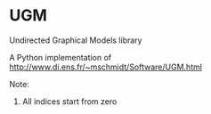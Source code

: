 UGM
===

Undirected Graphical Models library


A Python implementation of http://www.di.ens.fr/~mschmidt/Software/UGM.html

Note:
1. All indices start from zero
